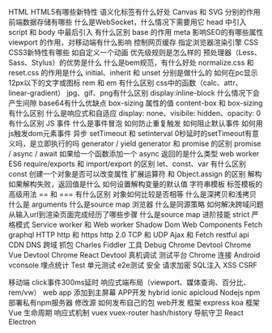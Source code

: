 HTML
HTML5有哪些新特性
语义化标签有什么好处
Canvas 和 SVG 分别的作用
前端数据存储有哪些
什么是WebSocket，什么情况下需要用它
head 中引入 script 和 body 中最后引入 有什么区别
base 的作用
meta
影响SEO的有哪些属性
viewport 的作用，对移动端有什么影响
控制网页缓存
指定浏览器渲染引擎
CSS
CSS3新特性有哪些
如自定义一个动画
优先级规则是怎么样的
预处理器（Less、Sass、Stylus）的优势是什么
什么是bem规范，有什么好处
normalize.css 和 reset.css 的作用是什么
initial、inherit 和 unset 分别是做什么的
如何在pc显示12px以下的文字或图标
rem 和 em 有什么区别
css中的函数（calc、attr、linear-gradient）
jpg、gif、png有什么区别
display:inline-block 什么情况下会产生间隙
base64有什么优缺点
box-sizing 属性的值 content-box 和 box-sizing 有什么区别
什么是响应式和自适应
display: none、visibile: hidden、opacity: 0 有什么区别
JS
事件
什么是事件冒泡
如何防止重复触发
如何阻止默认事件
如何用js触发dom元素事件
异步
setTimeout 和 setinterval
0秒延时的setTimeout有意义吗，是立即执行的吗
generator / yield 
generator 和 promise 的区别
promise / async / await
如果给一个函数添加一个 async 返回的是什么类型
web worker
ES6
require/exports 和 import/export 的区别
let、const、var 有什么区别
const 创建一个对象是否可以改变属性
扩展运算符 和 Object.assign 的区别
解构
如果解构失败，返回值是什么
如何设置解构变量的默认值
字符串模板
标签模板的高级用法
== 和 === 有什么区别
对象如何比较是否相等
什么是深拷贝和浅拷贝
什么是 arguments
什么是source map
浏览器
什么是同源策略
如何解决跨域问题
从输入url到渲染页面完成经历了哪些步骤
什么是source map
进阶技能
strict 严格模式
Service worker 和 Web worker
Shadow  Dom
Web Components
Fetch
graphql
HTTP
http 和 https
http 2.0
TCP 和 UDP
Ajax 和 Fetch
restful api
CDN
DNS
跨域
抓包
Charles
Fiddler
工具
Debug
Chrome
Devtool
Chrome Vue Devtool
Chrome React Devtool
真机调试
测试平台
Chrome 连接 Android
vconsole
埋点统计
Test
单元测试
e2e测试
安全
请求加密
SQL注入
XSS
CSRF

移动端
click事件300ms延时
响应式端布局（viewport、媒体查询、百分比、rem/vw）
web app
添加到主屏幕
APP开发
hybrid
ionic
apicloud
Nodejs
npm
部署私有npm服务器
修改源
如何发布自己的包
web开发
框架
express
koa
框架
Vue
生命周期
响应式机制
vuex
vuex-router
hash/history
导航守卫
React
Electron